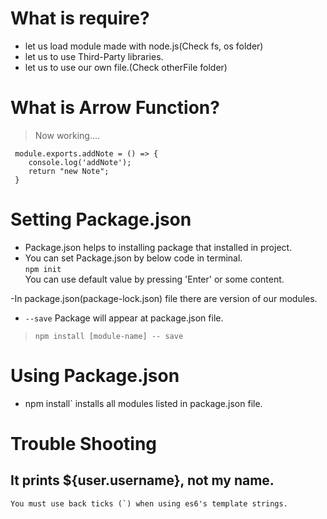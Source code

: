 # What is require?  

- let us load module made with node.js(Check fs, os folder)  
- let us to use Third-Party libraries.  
- let us to use our own file.(Check otherFile folder)    

# What is Arrow Function?
 > Now working....
```
 module.exports.addNote = () => {  
    console.log('addNote');  
    return "new Note";  
 }
```

# Setting Package.json  
- Package.json helps to installing package that installed in project.  
- You can set Package.json by below code in terminal.    
 `npm init`   
 You can use default value by pressing 'Enter' or some content. 

-In package.json(package-lock.json) file there are version of our modules.      
- `--save` Package will appear at package.json file.  
> `npm install [module-name] -- save`  

# Using Package.json  
- npm install` installs all modules listed in package.json file.  

# Trouble Shooting  
	
## It prints ${user.username}, not my name.  
	You must use back ticks (`) when using es6's template strings.
